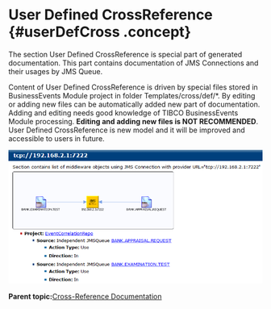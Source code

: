 # User Defined CrossReference {#userDefCross .concept}

The section User Defined CrossReference is special part of generated documentation. This part contains documentation of JMS Connections and their usages by JMS Queue.

Content of User Defined CrossReference is driven by special files stored in BusinessEvents Module project in folder Templates/cross/def/\*. By editing or adding new files can be automatically added new part of documentation. Adding and editing needs good knowledge of TIBCO BusinessEvents Module processing. **Editing and adding new files is NOT RECOMMENDED**. User Defined CrossReference is new model and it will be improved and accessible to users in future.

![Example of JMS Connection in User Defined CrossReference](img/userDefCross.png "Example of JMS Connection in User Defined CrossReference")

**Parent topic:**[Cross-Reference Documentation](../../../modules/bebe/output/CrossReferenceDocumentation.md)

